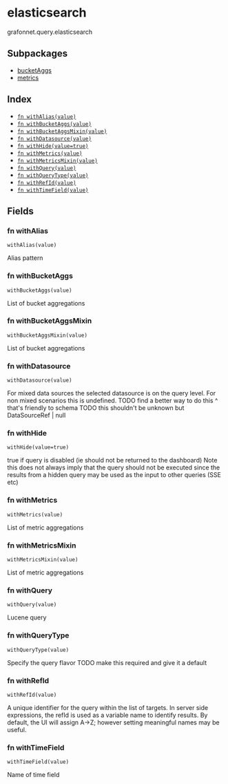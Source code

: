# elasticsearch

grafonnet.query.elasticsearch

## Subpackages

* [bucketAggs](bucketAggs/index.md)
* [metrics](metrics/index.md)

## Index

* [`fn withAlias(value)`](#fn-withalias)
* [`fn withBucketAggs(value)`](#fn-withbucketaggs)
* [`fn withBucketAggsMixin(value)`](#fn-withbucketaggsmixin)
* [`fn withDatasource(value)`](#fn-withdatasource)
* [`fn withHide(value=true)`](#fn-withhide)
* [`fn withMetrics(value)`](#fn-withmetrics)
* [`fn withMetricsMixin(value)`](#fn-withmetricsmixin)
* [`fn withQuery(value)`](#fn-withquery)
* [`fn withQueryType(value)`](#fn-withquerytype)
* [`fn withRefId(value)`](#fn-withrefid)
* [`fn withTimeField(value)`](#fn-withtimefield)

## Fields

### fn withAlias

```jsonnet
withAlias(value)
```

Alias pattern

### fn withBucketAggs

```jsonnet
withBucketAggs(value)
```

List of bucket aggregations

### fn withBucketAggsMixin

```jsonnet
withBucketAggsMixin(value)
```

List of bucket aggregations

### fn withDatasource

```jsonnet
withDatasource(value)
```

For mixed data sources the selected datasource is on the query level.
For non mixed scenarios this is undefined.
TODO find a better way to do this ^ that's friendly to schema
TODO this shouldn't be unknown but DataSourceRef | null

### fn withHide

```jsonnet
withHide(value=true)
```

true if query is disabled (ie should not be returned to the dashboard)
Note this does not always imply that the query should not be executed since
the results from a hidden query may be used as the input to other queries (SSE etc)

### fn withMetrics

```jsonnet
withMetrics(value)
```

List of metric aggregations

### fn withMetricsMixin

```jsonnet
withMetricsMixin(value)
```

List of metric aggregations

### fn withQuery

```jsonnet
withQuery(value)
```

Lucene query

### fn withQueryType

```jsonnet
withQueryType(value)
```

Specify the query flavor
TODO make this required and give it a default

### fn withRefId

```jsonnet
withRefId(value)
```

A unique identifier for the query within the list of targets.
In server side expressions, the refId is used as a variable name to identify results.
By default, the UI will assign A->Z; however setting meaningful names may be useful.

### fn withTimeField

```jsonnet
withTimeField(value)
```

Name of time field
